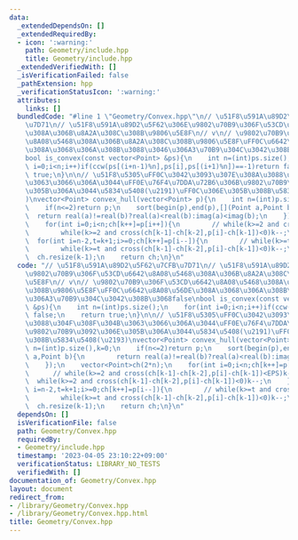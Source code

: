 ```yaml
---
data:
  _extendedDependsOn: []
  _extendedRequiredBy:
  - icon: ':warning:'
    path: Geometry/include.hpp
    title: Geometry/include.hpp
  _extendedVerifiedWith: []
  _isVerificationFailed: false
  _pathExtension: hpp
  _verificationStatusIcon: ':warning:'
  attributes:
    links: []
  bundledCode: "#line 1 \"Geometry/Convex.hpp\"\n// \u51F8\u591A\u89D2\u5F62\u7CFB\
    \u7D71\n// \u51F8\u591A\u89D2\u5F62\u306E\u9802\u70B9\u306F\u53CD\u6642\u8A08\u5468\
    \u308A\u306B\u8A2A\u308C\u308B\u9806\u5E8F\n// v\n// \u9802\u70B9\u306F\u53CD\u6642\
    \u8A08\u5468\u308A\u306B\u8A2A\u308C\u308B\u9806\u5E8F\uFF0C\u6642\u8A08\u56DE\
    \u308A\u3068\u306A\u308B\u3088\u3046\u306A3\u70B9\u304C\u3042\u308B\u3068false\n\
    bool is_convex(const vector<Point> &ps){\n    int n=(int)ps.size();\n    for(int\
    \ i=0;i<n;i++)if(ccw(ps[(i+n-1)%n],ps[i],ps[(i+1)%n])==-1)return false;\n    return\
    \ true;\n}\n\n// \u51F8\u5305\uFF0C\u3042\u3093\u307E\u308A\u3088\u304F\u308F\u304B\
    \u3063\u3066\u306A\u3044\uFF0E\u76F4\u7DDA\u72B6\u306B\u9802\u70B9\u3092\u306E\
    \u305B\u306A\u3044\u5834\u5408(\u2191)\uFF0C\u306E\u305B\u308B\u5834\u5408(\u2193\
    )\nvector<Point> convex_hull(vector<Point> p){\n    int n=(int)p.size(),k=0;\n\
    \    if(n<=2)return p;\n    sort(begin(p),end(p),[](Point a,Point b){\n      \
    \  return real(a)!=real(b)?real(a)<real(b):imag(a)<imag(b);\n    });\n    vector<Point>ch(2*n);\n\
    \    for(int i=0;i<n;ch[k++]=p[i++]){\n        // while(k>=2 and cross(ch[k-1]-ch[k-2],p[i]-ch[k-1])<EPS)k--;\n\
    \        while(k>=2 and cross(ch[k-1]-ch[k-2],p[i]-ch[k-1])<0)k--;\n    }\n  \
    \  for(int i=n-2,t=k+1;i>=0;ch[k++]=p[i--]){\n        // while(k>=t and cross(ch[k-1]-ch[k-2],p[i]-ch[k-1])<EPS)k--;\n\
    \        while(k>=t and cross(ch[k-1]-ch[k-2],p[i]-ch[k-1])<0)k--;\n    }\n  \
    \  ch.resize(k-1);\n    return ch;\n}\n"
  code: "// \u51F8\u591A\u89D2\u5F62\u7CFB\u7D71\n// \u51F8\u591A\u89D2\u5F62\u306E\
    \u9802\u70B9\u306F\u53CD\u6642\u8A08\u5468\u308A\u306B\u8A2A\u308C\u308B\u9806\
    \u5E8F\n// v\n// \u9802\u70B9\u306F\u53CD\u6642\u8A08\u5468\u308A\u306B\u8A2A\u308C\
    \u308B\u9806\u5E8F\uFF0C\u6642\u8A08\u56DE\u308A\u3068\u306A\u308B\u3088\u3046\
    \u306A3\u70B9\u304C\u3042\u308B\u3068false\nbool is_convex(const vector<Point>\
    \ &ps){\n    int n=(int)ps.size();\n    for(int i=0;i<n;i++)if(ccw(ps[(i+n-1)%n],ps[i],ps[(i+1)%n])==-1)return\
    \ false;\n    return true;\n}\n\n// \u51F8\u5305\uFF0C\u3042\u3093\u307E\u308A\
    \u3088\u304F\u308F\u304B\u3063\u3066\u306A\u3044\uFF0E\u76F4\u7DDA\u72B6\u306B\
    \u9802\u70B9\u3092\u306E\u305B\u306A\u3044\u5834\u5408(\u2191)\uFF0C\u306E\u305B\
    \u308B\u5834\u5408(\u2193)\nvector<Point> convex_hull(vector<Point> p){\n    int\
    \ n=(int)p.size(),k=0;\n    if(n<=2)return p;\n    sort(begin(p),end(p),[](Point\
    \ a,Point b){\n        return real(a)!=real(b)?real(a)<real(b):imag(a)<imag(b);\n\
    \    });\n    vector<Point>ch(2*n);\n    for(int i=0;i<n;ch[k++]=p[i++]){\n  \
    \      // while(k>=2 and cross(ch[k-1]-ch[k-2],p[i]-ch[k-1])<EPS)k--;\n      \
    \  while(k>=2 and cross(ch[k-1]-ch[k-2],p[i]-ch[k-1])<0)k--;\n    }\n    for(int\
    \ i=n-2,t=k+1;i>=0;ch[k++]=p[i--]){\n        // while(k>=t and cross(ch[k-1]-ch[k-2],p[i]-ch[k-1])<EPS)k--;\n\
    \        while(k>=t and cross(ch[k-1]-ch[k-2],p[i]-ch[k-1])<0)k--;\n    }\n  \
    \  ch.resize(k-1);\n    return ch;\n}\n"
  dependsOn: []
  isVerificationFile: false
  path: Geometry/Convex.hpp
  requiredBy:
  - Geometry/include.hpp
  timestamp: '2023-04-05 23:10:22+09:00'
  verificationStatus: LIBRARY_NO_TESTS
  verifiedWith: []
documentation_of: Geometry/Convex.hpp
layout: document
redirect_from:
- /library/Geometry/Convex.hpp
- /library/Geometry/Convex.hpp.html
title: Geometry/Convex.hpp
---
```

